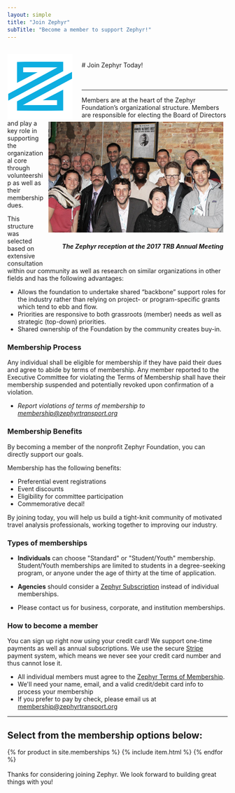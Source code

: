 ```yaml
---
layout: simple
title: "Join Zephyr"
subTitle: "Become a member to support Zephyr!"
---
```


<br/>
<img src="/img/logo-small.png" width="150px" style="float:left; margin-right:20px;" />
<br/>
# Join Zephyr Today!

<br/>
<br/>
<br/>

---

<div style="float:right; margin: 5px 10px;">
<img src="/img/reception.jpg" width="400px" />
<h5 style="text-align:right;"><i>The Zephyr reception at the 2017 TRB Annual Meeting</i></h5>
</div>

Members are at the heart of the Zephyr Foundation’s organizational structure.  Members are responsible for electing the Board of Directors and play a key role in supporting the organizational core through volunteership as well as their membership dues.

This structure was selected based on extensive consultation within our community as well as research on similar organizations in other fields and has the following advantages:
- Allows the foundation to undertake shared “backbone” support roles for the industry rather than relying on project- or program-specific grants which tend to ebb and flow.
- Priorities are responsive to both grassroots (member) needs as well as strategic (top-down) priorities.
- Shared ownership of the Foundation by the community creates buy-in.

### Membership Process

Any individual shall be eligible for membership if they have paid their dues and agree to abide by terms of membership. Any member reported to the Executive Committee for violating the Terms of Membership shall have their membership suspended and potentially revoked upon confirmation of a violation.
- *Report violations of terms of membership to [membership@zephyrtransport.org](mailto:membership@zephyrtransport.org)*

### Membership Benefits

By becoming a member of the nonprofit Zephyr Foundation, you can directly support our goals.

Membership has the following benefits:

- Preferential event registrations
- Event discounts
- Eligibility for committee participation
- Commemorative decal!

By joining today, you will help us build a tight-knit community of motivated travel analysis professionals, working together to improving our industry.

### Types of memberships

- **Individuals** can choose "Standard" or "Student/Youth" membership. Student/Youth memberships are limited to students in a degree-seeking program, or anyone under the age of thirty at the time of application.

- **Agencies** should consider a [Zephyr Subscription](/subscriptions) instead of individual memberships.

- Please contact us for business, corporate, and institution memberships.

### How to become a member

You can sign up right now using your credit card! We support one-time payments as well as annual subscriptions. We use the secure [Stripe](https://stripe.com) payment system, which means we never see your credit card number and thus cannot lose it.

- All individual members must agree to the [Zephyr Terms of Membership](/terms-of-membership).
- We'll need your name, email, and a valid credit/debit card info to process your membership
- If you prefer to pay by check, please email us at [membership@zephyrtransport.org](mailto:membership@zephyrtransport.org)

<!-- stripe -->

---

## Select from the membership options below:

<div class="striperow">
  {% for product in site.memberships %}
    {% include item.html %}
  {% endfor %}
</div>

<br/>
Thanks for considering joining Zephyr. We look forward to building great things with you!


<br/><br/><br/><br/><br/>

<!-- Hide form until terms are approved -->

<script src="https://code.jquery.com/jquery-1.11.3.js"></script>
<script>
    $(document).ready(function(){
        $("#terms-1").click(function (){
            if ($("#terms-1").prop("checked")){
                $("#stripe-1").show();
            }else{
                $("#stripe-1").hide();
            }
        });

    $(document).ready(function(){
        $("#terms-2").click(function (){
            if ($("#terms-2").prop("checked")){
                $("#stripe-2").show();
            }else{
                $("#stripe-2").hide();
            }
        });
    });
});
</script>